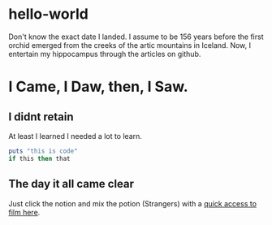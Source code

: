 # hello-world

Don't know the exact date I landed.
I assume to be 156 years before the first orchid emerged from the creeks of the artic mountains in Iceland.
Now, I entertain my hippocampus through the articles on github.

# I Came, I Daw, then, I Saw.

## I didnt retain

At least I learned I needed a lot to learn.

```ruby
puts "this is code"
if this then that
```
## The day it all came clear
Just click the notion and mix the potion (Strangers) with a [quick access to film here](https://vimeo.com/220277207).
